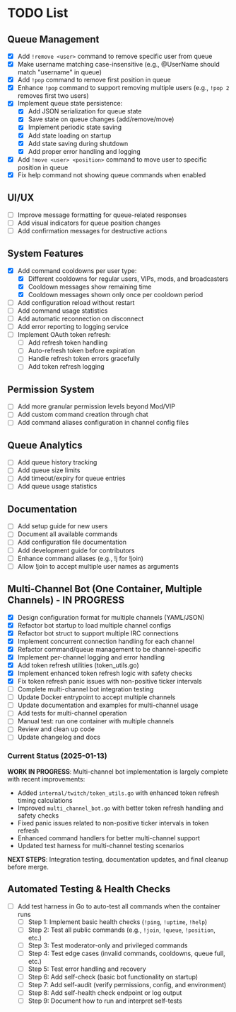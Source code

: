 # TODO List

## Queue Management
- [x] Add `!remove <user>` command to remove specific user from queue
- [x] Make username matching case-insensitive (e.g., @UserName should match "username" in queue)
- [x] Add `!pop` command to remove first position in queue
- [x] Enhance `!pop` command to support removing multiple users (e.g., `!pop 2` removes first two users)
- [x] Implement queue state persistence:
  - [x] Add JSON serialization for queue state
  - [x] Save state on queue changes (add/remove/move)
  - [x] Implement periodic state saving
  - [x] Add state loading on startup
  - [x] Add state saving during shutdown
  - [x] Add proper error handling and logging
- [x] Add `!move <user> <position>` command to move user to specific position in queue
- [x] Fix help command not showing queue commands when enabled

## UI/UX
- [ ] Improve message formatting for queue-related responses
- [ ] Add visual indicators for queue position changes
- [ ] Add confirmation messages for destructive actions

## System Features
- [x] Add command cooldowns per user type:
  - [x] Different cooldowns for regular users, VIPs, mods, and broadcasters
  - [x] Cooldown messages show remaining time
  - [x] Cooldown messages shown only once per cooldown period
- [ ] Add configuration reload without restart
- [ ] Add command usage statistics
- [ ] Add automatic reconnection on disconnect
- [ ] Add error reporting to logging service
- [ ] Implement OAuth token refresh:
  - [ ] Add refresh token handling
  - [ ] Auto-refresh token before expiration
  - [ ] Handle refresh token errors gracefully
  - [ ] Add token refresh logging

## Permission System
- [ ] Add more granular permission levels beyond Mod/VIP
- [ ] Add custom command creation through chat
- [ ] Add command aliases configuration in channel config files

## Queue Analytics
- [ ] Add queue history tracking
- [ ] Add queue size limits
- [ ] Add timeout/expiry for queue entries
- [ ] Add queue usage statistics

## Documentation
- [ ] Add setup guide for new users
- [ ] Document all available commands
- [ ] Add configuration file documentation
- [ ] Add development guide for contributors
- [ ] Enhance command aliases (e.g., !j for !join)
- [ ] Allow !join to accept multiple user names as arguments 

## Multi-Channel Bot (One Container, Multiple Channels) - IN PROGRESS

- [x] Design configuration format for multiple channels (YAML/JSON)
- [x] Refactor bot startup to load multiple channel configs
- [x] Refactor bot struct to support multiple IRC connections
- [x] Implement concurrent connection handling for each channel
- [x] Refactor command/queue management to be channel-specific
- [x] Implement per-channel logging and error handling
- [x] Add token refresh utilities (token_utils.go)
- [x] Implement enhanced token refresh logic with safety checks
- [x] Fix token refresh panic issues with non-positive ticker intervals
- [ ] Complete multi-channel bot integration testing
- [ ] Update Docker entrypoint to accept multiple channels
- [ ] Update documentation and examples for multi-channel usage
- [ ] Add tests for multi-channel operation
- [ ] Manual test: run one container with multiple channels
- [ ] Review and clean up code
- [ ] Update changelog and docs

### Current Status (2025-01-13)
**WORK IN PROGRESS**: Multi-channel bot implementation is largely complete with recent improvements:
- Added `internal/twitch/token_utils.go` with enhanced token refresh timing calculations
- Improved `multi_channel_bot.go` with better token refresh handling and safety checks
- Fixed panic issues related to non-positive ticker intervals in token refresh
- Enhanced command handlers for better multi-channel support
- Updated test harness for multi-channel testing scenarios

**NEXT STEPS**: Integration testing, documentation updates, and final cleanup before merge.

## Automated Testing & Health Checks

- [ ] Add test harness in Go to auto-test all commands when the container runs
    - [ ] Step 1: Implement basic health checks (`!ping`, `!uptime`, `!help`)
    - [ ] Step 2: Test all public commands (e.g., `!join`, `!queue`, `!position`, etc.)
    - [ ] Step 3: Test moderator-only and privileged commands
    - [ ] Step 4: Test edge cases (invalid commands, cooldowns, queue full, etc.)
    - [ ] Step 5: Test error handling and recovery
    - [ ] Step 6: Add self-check (basic bot functionality on startup)
    - [ ] Step 7: Add self-audit (verify permissions, config, and environment)
    - [ ] Step 8: Add self-health check endpoint or log output
    - [ ] Step 9: Document how to run and interpret self-tests 